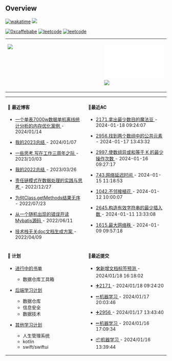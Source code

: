 
## Overview

[![wakatime](https://wakatime.com/badge/user/78591c59-95d5-4479-b2fc-988c35f31d59.svg)](https://wakatime.com/@78591c59-95d5-4479-b2fc-988c35f31d59) ![](https://gpvc.arturio.dev/0xcaffebabe)

[![0xcaffebabe](https://img.shields.io/static/v1?label=LeetCode%200xcaffebabe&message=4694&color=success)](https://leetcode.cn/u/0xcaffebabe/) [![leetcode](https://img.shields.io/static/v1?label=Solved&message=1074%20/%203652&color=success)](https://leetcode.cn/u/0xcaffebabe/) [![leetcode](https://img.shields.io/static/v1?label=Accepted&message=84.58%&color=success)](https://leetcode.cn/u/0xcaffebabe/)

<table border="0">
  <tr border="0">

  <td valign="top" width="60%">

  ![](https://github-readme-stats.vercel.app/api/wakatime?username=0xcaffebabe&layout=compact&langs_count=12&theme=dark&range=all_time)

  </td>

  <td valign="top" width="40%">

  ![](https://raw.githubusercontent.com/0xcaffebabe/github-stats/master/generated/overview.svg)
  ![](https://github-profile-summary-cards.vercel.app/api/cards/productive-time?username=0xcaffebabe&theme=github_dark&utcOffset=8)

  </td>
  </tr>

</table>

<table>

<tr>
<td valign="top" width="50%">

#### 📖 最近博客


* <a href="https://0xcaffebabe.github.io/%E5%A4%A7%E6%95%B0%E6%8D%AE/2024/01/14/%E4%B8%80%E4%B8%AA%E5%8D%95%E8%A1%A87000w%E6%95%B0%E6%8D%AE%E5%8D%95%E6%9C%BA%E7%A6%BB%E7%BA%BF%E7%BB%9F%E8%AE%A1%E5%88%86%E6%9E%90%E7%9A%84%E5%86%85%E5%AD%98%E4%BC%98%E5%8C%96%E6%A1%88%E4%BE%8B.html" target="_blank"> 一个单表7000w数据单机离线统计分析的内存优化案例 </a> - 2024/01/14 

    
* <a href="https://0xcaffebabe.github.io/%E4%BA%BA%E7%94%9F/2024/01/07/%E6%88%91%E7%9A%842023%E6%80%BB%E7%BB%93.html" target="_blank"> 我的2023总结 </a> - 2024/01/07 

    
* <a href="https://0xcaffebabe.github.io/%E4%BA%BA%E7%94%9F/2023/10/03/%E4%B8%80%E4%BA%9B%E6%80%9D%E8%80%83,%E5%86%99%E5%9C%A8%E5%B7%A5%E4%BD%9C%E4%B8%89%E5%91%A8%E5%B9%B4%E4%B9%8B%E9%99%85.html" target="_blank"> 一些思考,写在工作三周年之际 </a> - 2023/10/03 

    
* <a href="https://0xcaffebabe.github.io/%E4%BA%BA%E7%94%9F/2023/03/26/%E6%88%91%E7%9A%842022%E6%80%BB%E7%BB%93.html" target="_blank"> 我的2022总结 </a> - 2023/03/26 

    
* <a href="https://0xcaffebabe.github.io/%E8%AE%BE%E8%AE%A1%E6%A8%A1%E5%BC%8F/2022/12/27/%E8%B4%A3%E4%BB%BB%E9%93%BE%E6%A8%A1%E5%BC%8F%E5%9C%A8%E6%95%B0%E6%8D%AE%E5%A4%84%E7%90%86%E7%9A%84%E5%AE%9E%E8%B7%B5%E4%B8%8E%E6%80%9D%E8%80%83.html" target="_blank"> 责任链模式在数据处理的实践与思考 </a> - 2022/12/27 

    
* <a href="https://0xcaffebabe.github.io/jvm/2022/07/23/%E4%B8%BA%E4%BD%95Class.getMethods%E7%BB%93%E6%9E%9C%E6%97%A0%E5%BA%8F.html" target="_blank"> 为何Class.getMethods结果无序 </a> - 2022/07/23 

    
* <a href="https://0xcaffebabe.github.io/java/2022/06/11/%E4%BB%8E%E4%B8%80%E4%B8%AA%E9%9A%8F%E6%9C%BA%E5%87%BA%E7%8E%B0%E7%9A%84%E9%94%99%E8%AF%AF%E5%BC%80%E8%AF%BBMybatis%E6%BA%90%E7%A0%81.html" target="_blank"> 从一个随机出现的错误开读Mybatis源码 </a> - 2022/06/11 

    
* <a href="https://0xcaffebabe.github.io/%E6%97%A5%E5%B8%B8/2022/04/09/%E6%8A%80%E6%9C%AF%E6%A0%88%E6%97%A0%E5%85%B3doc%E6%96%87%E6%A1%A3%E7%94%9F%E6%88%90%E6%96%B9%E6%A1%88.html" target="_blank"> 技术栈无关doc文档生成方案 </a> - 2022/04/09 

        

</td>

<td valign="top" width="50%">

#### 🔋最近AC


  * <a href="https://leetcode.cn/submissions/detail/496388621" target="_blank"> 2171.拿出最少数目的魔法豆 </a> - 2024-01-18 09:24:07 

    
  * <a href="https://leetcode.cn/submissions/detail/496189253" target="_blank"> 2956.找到两个数组中的公共元素 </a> - 2024-01-17 13:43:32 

    
  * <a href="https://leetcode.cn/submissions/detail/495865917" target="_blank"> 2997.使数组异或和等于 K 的最少操作次数 </a> - 2024-01-16 09:27:17 

    
  * <a href="https://leetcode.cn/submissions/detail/495621184" target="_blank"> 743.网络延迟时间 </a> - 2024-01-15 11:18:53 

    
  * <a href="https://leetcode.cn/submissions/detail/494951305" target="_blank"> 1042.不邻接植花 </a> - 2024-01-12 10:00:07 

    
  * <a href="https://leetcode.cn/submissions/detail/494748266" target="_blank"> 2645.构造有效字符串的最少插入数 </a> - 2024-01-11 13:33:08 

    
  * <a href="https://leetcode.cn/submissions/detail/494197053" target="_blank"> 1615.最大网络秩 </a> - 2024-01-09 09:57:18 

    

</td>

</tr>

<tr>

<td valign="top" width="50%">

#### 📝 计划

- [进行中的书单](https://github.com/users/0xcaffebabe/projects/4)
  - 数据仓库工具箱


- [后端学习计划](https://github.com/users/0xcaffebabe/projects/1)
  - 数据仓库
  - 信息安全
  - 数据技术


- [其他学习计划](https://github.com/users/0xcaffebabe/projects/3)
  - 人生管理系统
  - kotlin
  - swift/swiftui


<td>

#### 🌴最近提交


  * <a href="https://github.com/0xcaffebabe/note/commit/c74a72f5b891f7c6e2b7c364af0eacf4199be95c" target="_blank"> 🛠新增文档标签预测 </a> - 2024/01/18 16:18:02 

    
  * <a href="https://github.com/0xcaffebabe/leetcode/commit/8c2599bdaf26c5ac542660ad94fb37bee28d6d5a" target="_blank"> ➕2171 </a> - 2024/01/18 09:24:20 

    
  * <a href="https://github.com/0xcaffebabe/note/commit/a64bdf732c7a380407a3f494f728a61f8632c16d" target="_blank"> ✏机器学习 </a> - 2024/01/17 20:03:46 

    
  * <a href="https://github.com/0xcaffebabe/leetcode/commit/ac8dbdc6f8b4ae7724ece952349f6c815ac7b352" target="_blank"> ➕2956 </a> - 2024/01/17 13:43:40 

    
  * <a href="https://github.com/0xcaffebabe/note/commit/b714702cc196f2cd811d78d0c59eeb6e21685768" target="_blank"> ✏机器学习 </a> - 2024/01/16 17:09:34 

    
  * <a href="https://github.com/0xcaffebabe/note/commit/cd5c15fdc0352c79322085de552b50fdc39a8c58" target="_blank"> 📦机器学习 </a> - 2024/01/16 13:39:44 

    

</td>

</tr>

</table>

